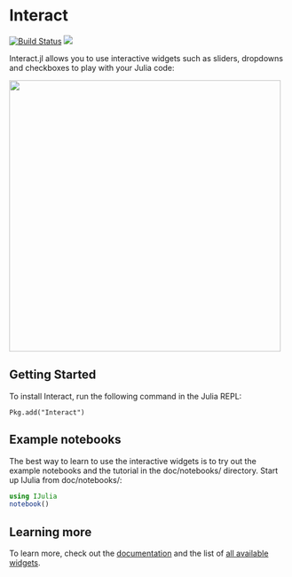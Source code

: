 # Interact

[![Build Status](https://travis-ci.org/JuliaGizmos/Interact.jl.svg?branch=master)](https://travis-ci.org/JuliaGizmos/Interact.jl)
[![](https://img.shields.io/badge/docs-latest-blue.svg)](https://JuliaGizmos.github.io/Interact.jl/latest)

Interact.jl allows you to use interactive widgets such as sliders, dropdowns and checkboxes to play with your Julia code:

[<img src="https://user-images.githubusercontent.com/6333339/41034492-a797bb62-6981-11e8-9c36-d7cb1f4a6f81.png" width="489">](https://vimeo.com/273565899)

## Getting Started

To install Interact, run the following command in the Julia REPL:
```{.julia execute="false"}
Pkg.add("Interact")
```

## Example notebooks

The best way to learn to use the interactive widgets is to try out the example notebooks and the tutorial in the doc/notebooks/ directory. Start up IJulia from doc/notebooks/:

```julia
using IJulia
notebook()
```

## Learning more

To learn more, check out the [documentation](https://JuliaGizmos.github.io/Interact.jl/latest/) and the list of [all available widgets](https://juliagizmos.github.io/Interact.jl/latest/widgets/).
